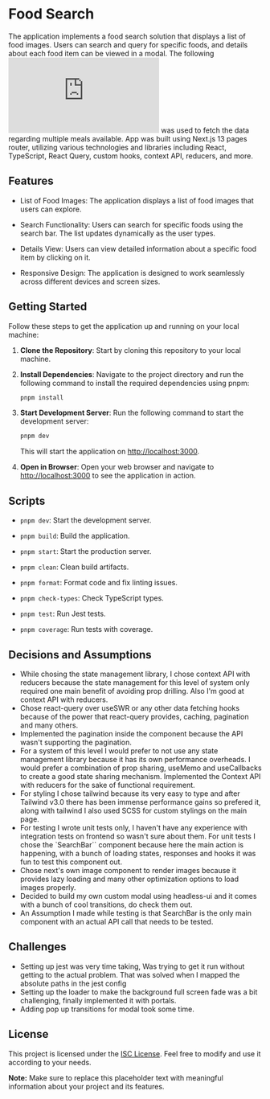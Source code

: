 # Food Search

The application implements a food search solution that displays a list of food images. Users can search and query for specific foods, and details about each food item can be viewed in a modal. The following [![Food API](https://www.themealdb.com/api.php)](https://www.themealdb.com/api.php) was used to fetch the data regarding multiple meals available.  App was built using Next.js 13 pages router, utilizing various technologies and libraries including React, TypeScript, React Query, custom hooks, context API, reducers, and more. 
## Features

- List of Food Images: The application displays a list of food images that users can explore.

- Search Functionality: Users can search for specific foods using the search bar. The list updates dynamically as the user types.

- Details View: Users can view detailed information about a specific food item by clicking on it.

- Responsive Design: The application is designed to work seamlessly across different devices and screen sizes.

## Getting Started

Follow these steps to get the application up and running on your local machine:

1. **Clone the Repository**: Start by cloning this repository to your local machine.

2. **Install Dependencies**: Navigate to the project directory and run the following command to install the required dependencies using pnpm:

   ```bash
   pnpm install
   ```

3. **Start Development Server**: Run the following command to start the development server:

   ```bash
   pnpm dev
   ```

   This will start the application on [http://localhost:3000](http://localhost:3000).

4. **Open in Browser**: Open your web browser and navigate to [http://localhost:3000](http://localhost:3000) to see the application in action.

## Scripts

- `pnpm dev`: Start the development server.

- `pnpm build`: Build the application.

- `pnpm start`: Start the production server.


- `pnpm clean`: Clean build artifacts.


- `pnpm format`: Format code and fix linting issues.

- `pnpm check-types`: Check TypeScript types.

- `pnpm test`: Run Jest tests.

- `pnpm coverage`: Run tests with coverage.

## Decisions and Assumptions
- While chosing the state management library, I chose context API with reducers because the state management for this level of system only required one main benefit of avoiding prop drilling. Also I'm good at context API with reducers.
- Chose react-query over useSWR or any other data fetching hooks because of the power that react-query provides, caching, pagination and many others.
- Implemented the pagination inside the component because the API wasn't supporting the pagination.
- For a system of this level I would prefer to not use any state management library because it has its own performance overheads. I would prefer a combination of prop sharing, useMemo and useCallbacks to create a good state sharing mechanism. Implemented the Context API with reducers for the sake of functional requirement.
- For styling I chose tailwind because its very easy to type and after Tailwind v3.0 there has been immense performance gains so prefered it, along with tailwind I also used SCSS for custom stylings on the main page.
- For testing I wrote unit tests only, I haven't have any experience with integration tests on frontend so wasn't sure about them. For unit tests I chose the `SearchBar`` component because here the main action is happening, with a bunch of loading states, responses and hooks it was fun to test this component out.
- Chose next's own image component to render images because it provides lazy loading and many other optimization options to load images properly.
- Decided to build my own custom modal using headless-ui and it comes with a bunch of cool transitions, do check them out.
- An Assumption I made while testing is that SearchBar is the only main component with an actual API call that needs to be tested.

## Challenges 
- Setting up jest was very time taking, Was trying to get it run without getting to the actual problem. That was solved when I mapped the absolute paths in the jest config
- Setting up the loader to make the background full screen fade was a bit challenging, finally implemented it with portals.
- Adding pop up transitions for modal took some time.


## License

This project is licensed under the [ISC License](LICENSE). Feel free to modify and use it according to your needs.

**Note:** Make sure to replace this placeholder text with meaningful information about your project and its features.
